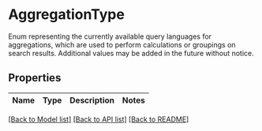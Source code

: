 # AggregationType

Enum representing the currently available query languages for aggregations, which are used to perform calculations or groupings on search results.  Additional values may be added in the future without notice. 

## Properties

Name | Type | Description | Notes
------------ | ------------- | ------------- | -------------

[[Back to Model list]](../README.md#documentation-for-models) [[Back to API list]](../README.md#documentation-for-api-endpoints) [[Back to README]](../README.md)


